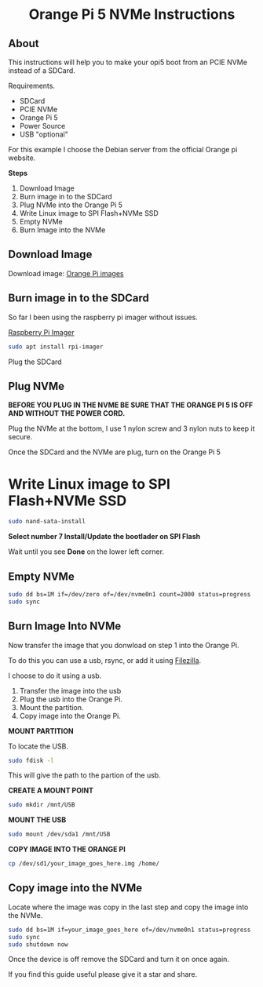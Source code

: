 <div align="center">
<h1>Orange Pi 5 NVMe Instructions</h1>
</div>

## About

This instructions will help you to make your opi5 boot from an PCIE NVMe instead of a SDCard.

Requirements.

- SDCard
- PCIE NVMe
- Orange Pi 5
- Power Source
- USB "optional"

For this example I choose the Debian server from the official Orange pi website. 


**Steps**

1. Download Image
1. Burn image in to the SDCard
1. Plug NVMe into the Orange Pi 5
1. Write Linux image to SPI Flash+NVMe SSD
1. Empty NVMe
1. Burn Image into the NVMe


## Download Image

<p>Download image: <a href="http://www.orangepi.org/html/hardWare/computerAndMicrocontrollers/service-and-support/Orange-pi-5.html">Orange Pi images</a></p>


## Burn image in to the SDCard

So far I been using the raspberry pi imager without issues.

<a href="https://www.raspberrypi.com/software/">Raspberry Pi Imager</a>

```bash
sudo apt install rpi-imager
```

Plug the SDCard

## Plug NVMe

**BEFORE YOU PLUG IN THE NVME BE SURE THAT THE ORANGE PI 5 IS OFF AND WITHOUT THE POWER CORD.**

Plug the NVMe at the bottom, I use 1 nylon screw and 3 nylon nuts to keep it secure.

Once the SDCard and the NVMe are plug, turn on the Orange Pi 5

# Write Linux image to SPI Flash+NVMe SSD

```bash
sudo nand-sata-install
```

**Select number 7 Install/Update the bootlader on SPI Flash**


Wait until you see **Done** on the lower left corner.

## Empty NVMe

```bash
sudo dd bs=1M if=/dev/zero of=/dev/nvme0n1 count=2000 status=progress
sudo sync
```

## Burn Image Into NVMe


Now transfer the image that you donwload on step 1 into the Orange Pi.

<p>

To do this you can use a usb, rsync, or add it using <a href="https://filezilla-project.org/">Filezilla</a>.</p>


I choose to do it using a usb.

1. Transfer the image into the usb
1. Plug the usb into the Orange Pi.
1. Mount the partition.
1. Copy image into the  Orange Pi.

**MOUNT PARTITION**

To locate the USB.

```bash
sudo fdisk -l
```

This will give the path to the partion of the usb.

**CREATE A MOUNT POINT**

```bash
sudo mkdir /mnt/USB
```

**MOUNT THE USB**

```bash
sudo mount /dev/sda1 /mnt/USB
```

**COPY IMAGE INTO THE ORANGE PI**

```bash
cp /dev/sd1/your_image_goes_here.img /home/
```


## Copy image into the NVMe

Locate where the image was copy in the last step and copy the image into the NVMe.


```bash
sudo dd bs=1M if=your_image_goes_here of=/dev/nvme0n1 status=progress
sudo sync
sudo shutdown now
```

Once the device is off remove the SDCard and turn it on once again.

If you find this guide useful please give it a star and share.
